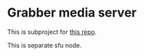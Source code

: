 # Grabber media server

This is subproject for [this repo](https://github.com/irdkwmnsb/webrtc-grabber/tree/multiplexer-v2).

This is separate sfu node.